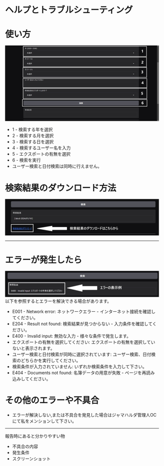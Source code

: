 # ヘルプとトラブルシューティング
# 使い方
![image](https://github.com/X1288664/Member-Analysis/blob/Files/How%20to.jpg)
* 1 - 検索する年を選択
* 2 - 検索する月を選択
* 3 - 検索する日を選択
* 4 - 検索するユーザー名を入力
* 5 - エクスポートの有無を選択
* 6 - 検索を実行
* ユーザー検索と日付検索は同時に行えません。
# 検索結果のダウンロード方法
![image](https://github.com/X1288664/Member-Analysis/blob/Files/Download.jpg)

---
# エラーが発生したら
![image](https://github.com/X1288664/Member-Analysis/blob/Files/error%20ex..jpg)
以下を参照するとエラーを解決できる場合があります。
* E001 - Network error: ネットワークエラー - インターネット接続を確認してください。
* E204 - Result not found: 検索結果が見つからない - 入力条件を確認してください。
* E400 - Invalid input: 無効な入力 - 様々な条件で発生します。
* エクスポートの有無を選択してください: エクスポートの有無を選択していないと表示されます。
* ユーザー検索と日付検索が同時に選択されています: ユーザー検索、日付検索のどちらかを実行してください。
* 検索条件が入力されていません: いずれか検索条件を入力して下さい。
* E404 - Documents not found: 名簿データの用意が失敗 - ページを再読み込みしてください。
# その他のエラーや不具合
* エラーが解決しない,または不具合を発見した場合はジャマハルダ管理人OCにて私をメンションして下さい。
---
報告時にあると分かりやすい物
* 不具合の内容
* 発生条件
* スクリーンショット
